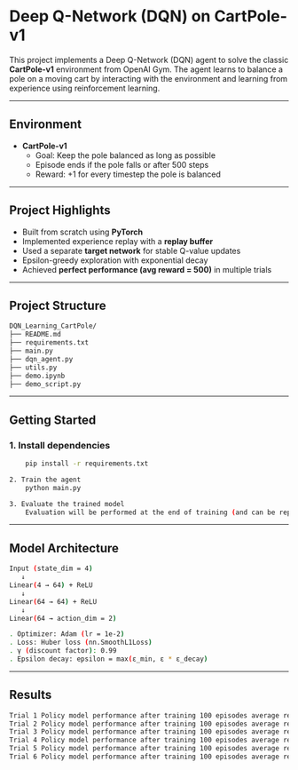 # Deep Q-Network (DQN) on CartPole-v1

This project implements a Deep Q-Network (DQN) agent to solve the classic **CartPole-v1** environment from OpenAI Gym. The agent learns to balance a pole on a moving cart by interacting with the environment and learning from experience using reinforcement learning.

---

## Environment

- **CartPole-v1**
  - Goal: Keep the pole balanced as long as possible
  - Episode ends if the pole falls or after 500 steps
  - Reward: +1 for every timestep the pole is balanced

---

## Project Highlights

- Built from scratch using **PyTorch**
- Implemented experience replay with a **replay buffer**
- Used a separate **target network** for stable Q-value updates
- Epsilon-greedy exploration with exponential decay
- Achieved **perfect performance (avg reward = 500)** in multiple trials

---

##  Project Structure

```bash
DQN_Learning_CartPole/
├── README.md
├── requirements.txt
├── main.py
├── dqn_agent.py
├── utils.py
├── demo.ipynb
├── demo_script.py

```

---

## Getting Started

### 1. Install dependencies
```bash
    pip install -r requirements.txt

2. Train the agent
    python main.py

3. Evaluate the trained model
    Evaluation will be performed at the end of training (and can be repeated with evaluate_policy() in utils.py).

```
---

## Model Architecture
```bash
Input (state_dim = 4)
   ↓
Linear(4 → 64) + ReLU
   ↓
Linear(64 → 64) + ReLU
   ↓
Linear(64 → action_dim = 2)

. Optimizer: Adam (lr = 1e-2)
. Loss: Huber loss (nn.SmoothL1Loss)
. γ (discount factor): 0.99
. Epsilon decay: epsilon = max(ε_min, ε * ε_decay)


```
---

## Results
```bash
Trial 1 Policy model performance after training 100 episodes average reward: 500.000
Trial 2 Policy model performance after training 100 episodes average reward: 500.000
Trial 3 Policy model performance after training 100 episodes average reward: 500.000
Trial 4 Policy model performance after training 100 episodes average reward: 500.000
Trial 5 Policy model performance after training 100 episodes average reward: 500.000
Trial 6 Policy model performance after training 100 episodes average reward: 500.000
```
